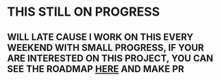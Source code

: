 # THIS STILL ON PROGRESS

## WILL LATE CAUSE I WORK ON THIS EVERY WEEKEND WITH SMALL PROGRESS, IF YOUR ARE INTERESTED ON THIS PROJECT, YOU CAN SEE THE ROADMAP [HERE](https://github.com/codegoen/spp/projects/1) AND MAKE PR
